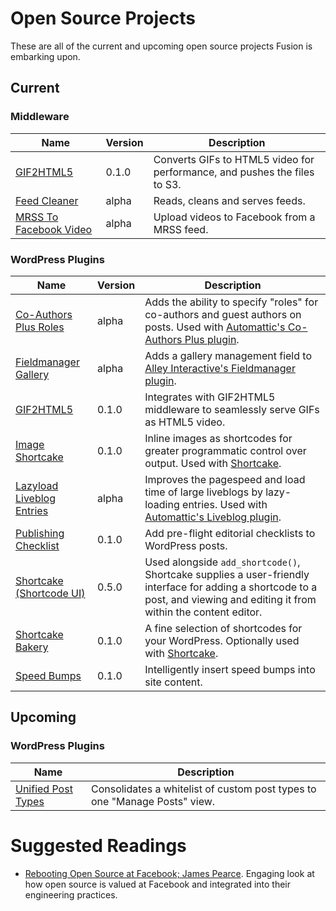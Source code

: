 # Open Source Projects

These are all of the current and upcoming open source projects Fusion is embarking upon.

## Current

### Middleware

Name | Version | Description
---- | ------- | -----------
[GIF2HTML5](https://github.com/fusioneng/gif2html5-app) | 0.1.0 | Converts GIFs to HTML5 video for performance, and pushes the files to S3.
[Feed Cleaner](https://github.com/fusioneng/feed-cleaner-app) | alpha | Reads, cleans and serves feeds.
[MRSS To Facebook Video](https://github.com/fusioneng/mrss-to-facebook-video-app) | alpha | Upload videos to Facebook from a MRSS feed.

### WordPress Plugins

Name | Version | Description
---- | ------- | -----------
[Co-Authors Plus Roles](https://github.com/fusioneng/Co-Authors-Plus-Roles) | alpha | Adds the ability to specify "roles" for co-authors and guest authors on posts.  Used with [Automattic's Co-Authors Plus plugin](https://github.com/Automattic/Co-Authors-Plus).
[Fieldmanager Gallery](https://github.com/fusioneng/fieldmanager-gallery) | alpha | Adds a gallery management field to [Alley Interactive's Fieldmanager plugin](https://github.com/alleyinteractive/wordpress-fieldmanager).
[GIF2HTML5](https://github.com/fusioneng/gif2html5-plugin) | 0.1.0 | Integrates with GIF2HTML5 middleware to seamlessly serve GIFs as HTML5 video.
[Image Shortcake](https://github.com/fusioneng/image-shortcake) | 0.1.0 | Inline images as shortcodes for greater programmatic control over output. Used with [Shortcake](https://github.com/fusioneng/shortcake).
[Lazyload Liveblog Entries](https://github.com/fusioneng/lazyload-liveblog-entries) | alpha | Improves the pagespeed and load time of large liveblogs by lazy-loading entries. Used with [Automattic's Liveblog plugin](https://github.com/automattic/liveblog).
[Publishing Checklist](https://github.com/fusioneng/publishing-checklist) | 0.1.0 | Add pre-flight editorial checklists to WordPress posts. 
[Shortcake (Shortcode UI)](https://github.com/fusioneng/Shortcake) | 0.5.0 | Used alongside `add_shortcode()`, Shortcake supplies a user-friendly interface for adding a shortcode to a post, and viewing and editing it from within the content editor.
[Shortcake Bakery](https://github.com/fusioneng/shortcake-bakery) | 0.1.0 | A fine selection of shortcodes for your WordPress. Optionally used with [Shortcake](https://github.com/fusioneng/shortcake).
[Speed Bumps](https://github.com/fusioneng/speed-bumps) | 0.1.0 | Intelligently insert speed bumps into site content.

## Upcoming

### WordPress Plugins

Name | Description
---- | -----------
[Unified Post Types](https://github.com/fusioneng/Unified-Post-Types) | Consolidates a whitelist of custom post types to one "Manage Posts" view.

# Suggested Readings

* [Rebooting Open Source at Facebook; James Pearce](https://www.youtube.com/watch?v=fzL6Zoy_ndk). Engaging look at how open source is valued at Facebook and integrated into their engineering practices.
